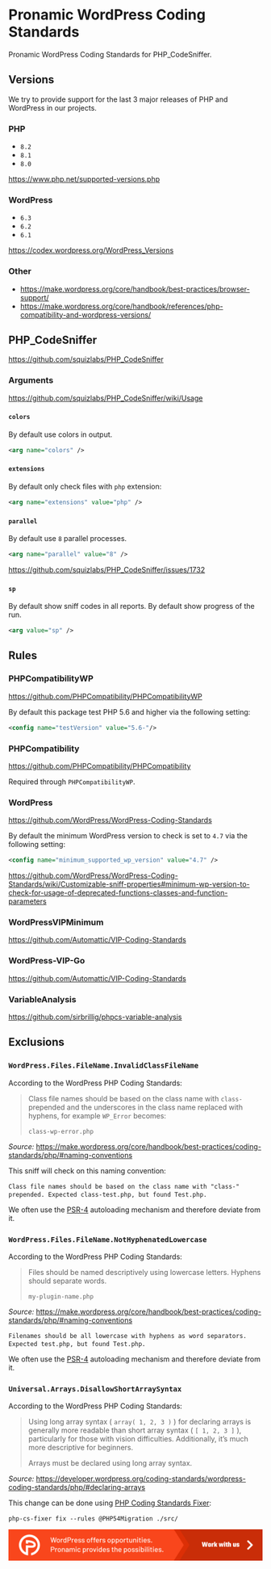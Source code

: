 # Pronamic WordPress Coding Standards

Pronamic WordPress Coding Standards for PHP_CodeSniffer.

## Versions

We try to provide support for the last 3 major releases of PHP and WordPress in our projects.

### PHP

- `8.2`
- `8.1`
- `8.0`

https://www.php.net/supported-versions.php

### WordPress

- `6.3`
- `6.2`
- `6.1`

https://codex.wordpress.org/WordPress_Versions

### Other

- https://make.wordpress.org/core/handbook/best-practices/browser-support/
- https://make.wordpress.org/core/handbook/references/php-compatibility-and-wordpress-versions/

## PHP_CodeSniffer

https://github.com/squizlabs/PHP_CodeSniffer

### Arguments

https://github.com/squizlabs/PHP_CodeSniffer/wiki/Usage

#### `colors`

By default use colors in output.

```xml
<arg name="colors" />
```

#### `extensions`

By default only check files with `php` extension:

```xml
<arg name="extensions" value="php" />
```

#### `parallel`

By default use `8` parallel processes.

```xml
<arg name="parallel" value="8" />
```

https://github.com/squizlabs/PHP_CodeSniffer/issues/1732

#### `sp`

By default show sniff codes in all reports.
By default show progress of the run.

```xml
<arg value="sp" />
```

## Rules

### PHPCompatibilityWP

https://github.com/PHPCompatibility/PHPCompatibilityWP

By default this package test PHP 5.6 and higher via the following setting:

```xml
<config name="testVersion" value="5.6-"/>
```

### PHPCompatibility

https://github.com/PHPCompatibility/PHPCompatibility

Required through `PHPCompatibilityWP`.

### WordPress

https://github.com/WordPress/WordPress-Coding-Standards

By default the minimum WordPress version to check is set to `4.7` via the following setting:

```xml
<config name="minimum_supported_wp_version" value="4.7" />
```

https://github.com/WordPress/WordPress-Coding-Standards/wiki/Customizable-sniff-properties#minimum-wp-version-to-check-for-usage-of-deprecated-functions-classes-and-function-parameters

### WordPressVIPMinimum

https://github.com/Automattic/VIP-Coding-Standards

### WordPress-VIP-Go

https://github.com/Automattic/VIP-Coding-Standards

### VariableAnalysis

https://github.com/sirbrillig/phpcs-variable-analysis

## Exclusions

### `WordPress.Files.FileName.InvalidClassFileName`

According to the WordPress PHP Coding Standards:

> Class file names should be based on the class name with `class-` prepended and the underscores in the class name replaced with hyphens, for example `WP_Error` becomes:
>
> ```
> class-wp-error.php
> ```

_Source:_ https://make.wordpress.org/core/handbook/best-practices/coding-standards/php/#naming-conventions

This sniff will check on this naming convention:

```
Class file names should be based on the class name with "class-" prepended. Expected class-test.php, but found Test.php.
```

We often use the [PSR-4](https://www.php-fig.org/psr/psr-4/) autoloading mechanism and therefore deviate from it.

### `WordPress.Files.FileName.NotHyphenatedLowercase`

According to the WordPress PHP Coding Standards:

> Files should be named descriptively using lowercase letters. Hyphens should separate words.
>
> ```
> my-plugin-name.php
> ```

_Source:_ https://make.wordpress.org/core/handbook/best-practices/coding-standards/php/#naming-conventions

```
Filenames should be all lowercase with hyphens as word separators. Expected test.php, but found Test.php.
```

We often use the [PSR-4](https://www.php-fig.org/psr/psr-4/) autoloading mechanism and therefore deviate from it.

### `Universal.Arrays.DisallowShortArraySyntax`

According to the WordPress PHP Coding Standards:

> Using long array syntax ( `array( 1, 2, 3 )` ) for declaring arrays is generally more readable than short array syntax ( `[ 1, 2, 3 ]` ), particularly for those with vision difficulties. Additionally, it’s much more descriptive for beginners.
> 
> Arrays must be declared using long array syntax.

_Source:_ https://developer.wordpress.org/coding-standards/wordpress-coding-standards/php/#declaring-arrays

This change can be done using [PHP Coding Standards Fixer](https://github.com/FriendsOfPHP/PHP-CS-Fixer):

```
php-cs-fixer fix --rules @PHP54Migration ./src/
```

[![Pronamic - Work with us](https://github.com/pronamic/brand-resources/blob/main/banners/pronamic-work-with-us-leaderboard-728x90%404x.png)](https://www.pronamic.eu/contact/)
